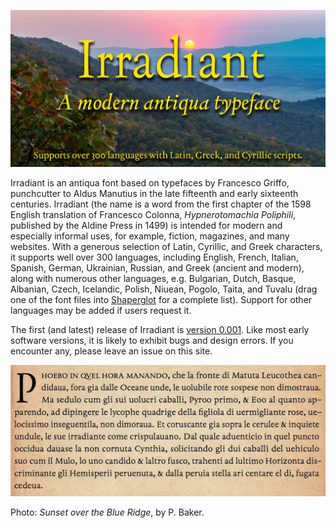 ![Sample Image](images/banner-b.jpg)

Irradiant is an antiqua font based on typefaces by Francesco Griffo, punchcutter to Aldus Manutius in the late fifteenth and early sixteenth centuries. Irradiant (the name is a word from the first chapter of the 1598 English translation of Francesco Colonna, *Hypnerotomachia Poliphili*, published by the Aldine Press in 1499) is intended for modern and especially informal uses, for example, fiction, magazines, and many websites. With a generous selection of Latin, Cyrillic, and Greek characters, it supports well over 300 languages, including English, French, Italian, Spanish, German, Ukrainian, Russian, and Greek (ancient and modern), along with numerous other languages, e.g. Bulgarian, Dutch, Basque, Albanian, Czech, Icelandic, Polish, Niuean, Pogolo, Taita, and Tuvalu (drag one of the font files into [Shaperglot](https://googlefonts.github.io/shaperglot/) for a complete list). Support for other languages may be added if users request it.

The first (and latest) release of Irradiant is [version 0.001](https://github.com/psb1558/Irradiant-font/releases). Like most early software versions, it is likely to exhibit bugs and design errors. If you encounter any, please leave an issue on this site.

![Sample Image](images/hypno-sample.jpg)

Photo: *Sunset over the Blue Ridge*, by P. Baker.
